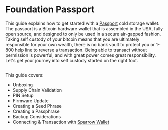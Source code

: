 # Foundation Passport
This guide explains how to get started with a [Passport](https://foundationdevices.com/) cold storage wallet. The passport is a Bitcoin hardware wallet that is assembled in the USA, fully open source, and designed to only be used in a secure air-gapped fashion. Taking self custody of your bitcoin means that you are ultimately responsible for your own wealth, there is no bank vault to protect you or 1-800 help line to reverse a transaction. Being able to transact without permission is powerful, and with great power comes great responsibility. Let's get your journey into self custody started on the right foot. 

<p align="center">
  <img width="000" height="000" src=(assets/TitleImage.jpg)>
</p>

This guide covers:
- Unboxing
- Supply Chain Validation
- PIN Setup
- Firmware Update
- Creating a Seed Phrase
- Creating a Passphrase
- Backup Considerations
- Connecting & Transaction with [Sparrow Wallet](https://www.sparrowwallet.com/)
